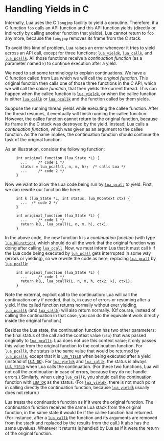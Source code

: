 # Handling Yields in C

Internally, Lua uses the C `longjmp` facility to yield a coroutine.
Therefore, if a C function `foo` calls an API function and this API
function yields (directly or indirectly by calling another function that
yields), Lua cannot return to `foo` any more, because the `longjmp`
removes its frame from the C stack.

To avoid this kind of problem, Lua raises an error whenever it tries to
yield across an API call, except for three functions:
[`lua_yieldk`](#lua_yieldk), [`lua_callk`](#lua_callk), and
[`lua_pcallk`](#lua_pcallk). All those functions receive a *continuation
function* (as a parameter named `k`) to continue execution after a
yield.

We need to set some terminology to explain continuations. We have a
C function called from Lua which we will call the *original function*.
This original function then calls one of those three functions in the C
API, which we will call the *callee function*, that then yields the
current thread. This can happen when the callee function is
[`lua_yieldk`](#lua_yieldk), or when the callee function is either
[`lua_callk`](#lua_callk) or [`lua_pcallk`](#lua_pcallk) and the
function called by them yields.

Suppose the running thread yields while executing the callee function.
After the thread resumes, it eventually will finish running the callee
function. However, the callee function cannot return to the original
function, because its frame in the C stack was destroyed by the yield.
Instead, Lua calls a *continuation function*, which was given as an
argument to the callee function. As the name implies, the continuation
function should continue the task of the original function.

As an illustration, consider the following function:

         int original_function (lua_State *L) {
           ...     /* code 1 */
           status = lua_pcall(L, n, m, h);  /* calls Lua */
           ...     /* code 2 */
         }

Now we want to allow the Lua code being run by [`lua_pcall`](#lua_pcall)
to yield. First, we can rewrite our function like here:

         int k (lua_State *L, int status, lua_KContext ctx) {
           ...  /* code 2 */
         }
         
         int original_function (lua_State *L) {
           ...     /* code 1 */
           return k(L, lua_pcall(L, n, m, h), ctx);
         }

In the above code, the new function `k` is a *continuation function*
(with type [`lua_KFunction`](#lua_KFunction)), which should do all the
work that the original function was doing after calling
[`lua_pcall`](#lua_pcall). Now, we must inform Lua that it must call `k`
if the Lua code being executed by [`lua_pcall`](#lua_pcall) gets
interrupted in some way (errors or yielding), so we rewrite the code as
here, replacing [`lua_pcall`](#lua_pcall) by
[`lua_pcallk`](#lua_pcallk):

         int original_function (lua_State *L) {
           ...     /* code 1 */
           return k(L, lua_pcallk(L, n, m, h, ctx2, k), ctx1);
         }

Note the external, explicit call to the continuation: Lua will call the
continuation only if needed, that is, in case of errors or resuming
after a yield. If the called function returns normally without ever
yielding, [`lua_pcallk`](#lua_pcallk) (and [`lua_callk`](#lua_callk))
will also return normally. (Of course, instead of calling the
continuation in that case, you can do the equivalent work directly
inside the original function.)

Besides the Lua state, the continuation function has two other
parameters: the final status of the call and the context value (`ctx`)
that was passed originally to [`lua_pcallk`](#lua_pcallk). Lua does not
use this context value; it only passes this value from the original
function to the continuation function. For [`lua_pcallk`](#lua_pcallk),
the status is the same value that would be returned by
[`lua_pcallk`](#lua_pcallk), except that it is
[`LUA_YIELD`](#pdf-LUA_YIELD) when being executed after a yield (instead
of [`LUA_OK`](#pdf-LUA_OK)). For [`lua_yieldk`](#lua_yieldk) and
[`lua_callk`](#lua_callk), the status is always
[`LUA_YIELD`](#pdf-LUA_YIELD) when Lua calls the continuation. (For
these two functions, Lua will not call the continuation in case of
errors, because they do not handle errors.) Similarly, when using
[`lua_callk`](#lua_callk), you should call the continuation function
with [`LUA_OK`](#pdf-LUA_OK) as the status. (For
[`lua_yieldk`](#lua_yieldk), there is not much point in calling directly
the continuation function, because [`lua_yieldk`](#lua_yieldk) usually
does not return.)

Lua treats the continuation function as if it were the original
function. The continuation function receives the same Lua stack from the
original function, in the same state it would be if the callee function
had returned. (For instance, after a [`lua_callk`](#lua_callk) the
function and its arguments are removed from the stack and replaced by
the results from the call.) It also has the same upvalues. Whatever it
returns is handled by Lua as if it were the return of the original
function.

